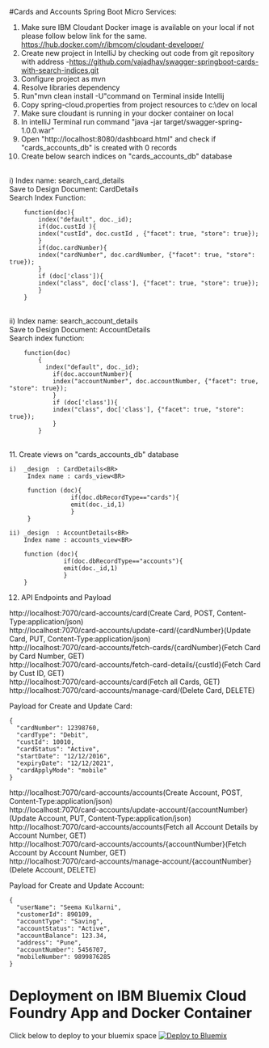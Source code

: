 #Cards and Accounts Spring Boot Micro Services:

1. Make sure IBM  Cloudant Docker image is available on your local if not please follow below link for the same.
https://hub.docker.com/r/ibmcom/cloudant-developer/<BR>
2. Create new project in IntelliJ by checking out code from git repository with address -https://github.com/vajadhav/swagger-springboot-cards-with-search-indices.git<BR>
3. Configure project as mvn<BR>
4. Resolve libraries dependency<BR>
5. Run"mvn clean install -U"command on Terminal inside Intellij<BR>
6. Copy spring-cloud.properties from project resources to c:\dev on local<BR>
7. Make sure cloudant is running in your docker container on local<BR>
8. In intelliJ Terminal run command "java -jar target/swagger-spring-1.0.0.war"<BR>
9. Open "http://localhost:8080/dashboard.html" and check if "cards_accounts_db" is created with 0 records<BR>
10. Create below search indices on "cards_accounts_db" database <BR>
<BR>
    i)  Index name: search_card_details<BR>
        Save to Design Document: CardDetails<BR>
        Search Index Function:<BR>

        function(doc){
            index("default", doc._id);
            if(doc.custId ){
            index("custId", doc.custId , {"facet": true, "store": true});
            }
            if(doc.cardNumber){
            index("cardNumber", doc.cardNumber, {"facet": true, "store": true});
            }
            if (doc['class']){
            index("class", doc['class'], {"facet": true, "store": true});
            }
        }

<BR>
    ii) Index name: search_account_details<BR>
        Save to Design Document: AccountDetails<BR>
        Search index function:<BR>

        function(doc)
            {
              index("default", doc._id);
                if(doc.accountNumber){
                index("accountNumber", doc.accountNumber, {"facet": true, "store": true});
                }
                if (doc['class']){
                index("class", doc['class'], {"facet": true, "store": true});
                }
            }
<BR>
11. Create views on "cards_accounts_db" database

    i)  _design  : CardDetails<BR>
         Index name : cards_view<BR>

         function (doc){
                     if(doc.dbRecordType=="cards"){
                     emit(doc._id,1)
                     }
         }

    ii) _design  : AccountDetails<BR>
        Index name : accounts_view<BR>

        function (doc){
                   if(doc.dbRecordType=="accounts"){
                   emit(doc._id,1)
                   }
        }

12. API Endpoints and Payload<BR>

http://localhost:7070/card-accounts/card(Create Card, POST, Content-Type:application/json)<BR>
http://localhost:7070/card-accounts/update-card/{cardNumber}(Update Card, PUT, Content-Type:application/json)<BR>
http://localhost:7070/card-accounts/fetch-cards/{cardNumber}(Fetch Card by Card Number, GET)<BR>
http://localhost:7070/card-accounts/fetch-card-details/{custId}(Fetch Card by Cust ID, GET)<BR>
http://localhost:7070/card-accounts/card(Fetch all Cards, GET)<BR>
http://localhost:7070/card-accounts/manage-card/(Delete Card, DELETE)<BR>

Payload for Create and Update Card:<BR>

    {
      "cardNumber": 12398760,
      "cardType": "Debit",
      "custId": 10010,
      "cardStatus": "Active",
      "startDate": "12/12/2016",
      "expiryDate": "12/12/2021",
      "cardApplyMode": "mobile"
    }

http://localhost:7070/card-accounts/accounts(Create Account, POST, Content-Type:application/json)<BR>
http://localhost:7070/card-accounts/update-account/{accountNumber}(Update Account, PUT, Content-Type:application/json)<BR>
http://localhost:7070/card-accounts/accounts(Fetch all Account Details by Account Number, GET)<BR>
http://localhost:7070/card-accounts/accounts/{accountNumber}(Fetch Account by Account Number, GET)<BR>
http://localhost:7070/card-accounts/manage-account/{accountNumber}(Delete Account, DELETE)<BR>

Payload for Create and Update Account:<BR>

    {
      "userName": "Seema Kulkarni",
      "customerId": 890109,
      "accountType": "Saving",
      "accountStatus": "Active",
      "accountBalance": 123.34,
      "address": "Pune",
      "accountNumber": 5456707,
      "mobileNumber": 9899876285
    }

# Deployment on IBM Bluemix Cloud Foundry App and Docker Container

Click below to deploy to your bluemix space
[![Deploy to Bluemix](https://bluemix.net/deploy/button.png)](https://bluemix.net/deploy)